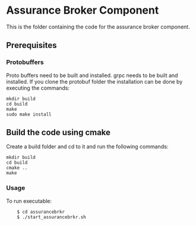 # Assurance Broker Component

This is the folder containing the code for the assurance broker component.

## Prerequisites


### Protobuffers
Proto buffers need to be built and installed.
grpc needs to be built and installed.
If you clone the protobuf folder the installation can be done by executing the commands:

````
mkdir build
cd build
make
sudo make install
````

## Build the code using cmake

Create a build folder and cd to it and run the following commands:
````
mkdir build
cd build
cmake ..
make
````

### Usage

To run executable:

````
    $ cd assurancebrkr
    $ ./start_assurancebrkr.sh
````